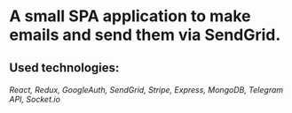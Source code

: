 # A small SPA application to make emails and send them via SendGrid.

## Used technologies:

###### React, Redux, GoogleAuth, SendGrid, Stripe, Express, MongoDB, Telegram API, Socket.io
 